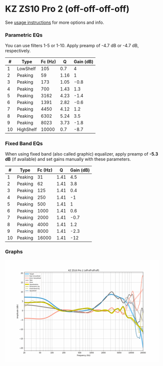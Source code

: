 # KZ ZS10 Pro 2 (off-off-off-off)
See [usage instructions](https://github.com/jaakkopasanen/AutoEq#usage) for more options and info.

### Parametric EQs
You can use filters 1-5 or 1-10. Apply preamp of -4.7 dB or -4.7 dB, respectively.

|   # | Type      |   Fc (Hz) |    Q |   Gain (dB) |
|-----|-----------|-----------|------|-------------|
|   1 | LowShelf  |       105 | 0.7  |         4   |
|   2 | Peaking   |        59 | 1.16 |         1   |
|   3 | Peaking   |       173 | 1.05 |        -0.8 |
|   4 | Peaking   |       700 | 1.43 |         1.3 |
|   5 | Peaking   |      3162 | 4.23 |        -1.4 |
|   6 | Peaking   |      1391 | 2.82 |        -0.6 |
|   7 | Peaking   |      4450 | 4.12 |         1.2 |
|   8 | Peaking   |      6302 | 5.24 |         3.5 |
|   9 | Peaking   |      8023 | 3.73 |        -1.8 |
|  10 | HighShelf |     10000 | 0.7  |        -8.7 |

### Fixed Band EQs
When using fixed band (also called graphic) equalizer, apply preamp of **-5.3 dB** (if available) and set gains manually with these parameters.

|   # | Type    |   Fc (Hz) |    Q |   Gain (dB) |
|-----|---------|-----------|------|-------------|
|   1 | Peaking |        31 | 1.41 |         4.5 |
|   2 | Peaking |        62 | 1.41 |         3.8 |
|   3 | Peaking |       125 | 1.41 |         0.4 |
|   4 | Peaking |       250 | 1.41 |        -1   |
|   5 | Peaking |       500 | 1.41 |         1   |
|   6 | Peaking |      1000 | 1.41 |         0.6 |
|   7 | Peaking |      2000 | 1.41 |        -0.7 |
|   8 | Peaking |      4000 | 1.41 |         1.2 |
|   9 | Peaking |      8000 | 1.41 |        -2.3 |
|  10 | Peaking |     16000 | 1.41 |       -12   |

### Graphs
![](./KZ%20ZS10%20Pro%202%20(off-off-off-off).png)
